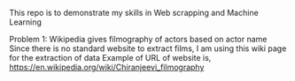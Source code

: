This repo is to demonstrate my skills in Web scrapping and Machine Learning 

Problem 1:
Wikipedia gives filmography of actors based on actor name
Since there is no standard website to extract films, I am using this wiki page for the extraction of data
Example of URL of website is,
https://en.wikipedia.org/wiki/Chiranjeevi_filmography
